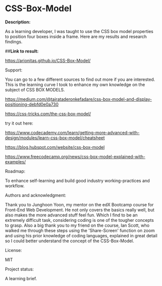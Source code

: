# CSS-Box-Model

**Description:**

As a learning developer, I was taught to use the CSS box model properties to position four boxes inside a frame. Here are my results and research findings.

##**Link to result:**

https://arionitas.github.io/CSS-Box-Model/

Support:

You can go to a few different sources to find out more if you are interested. This is the learning curve I took to enhance my own knowledge on the subject of CSS BOX MODELS.

https://medium.com/@tairataderonkefadare/css-box-model-and-display-positioning-debfd0e0a730

https://css-tricks.com/the-css-box-model/

try it out here:

https://www.codecademy.com/learn/getting-more-advanced-with-design/modules/learn-css-box-model/cheatsheet

https://blog.hubspot.com/website/css-box-model

https://www.freecodecamp.org/news/css-box-model-explained-with-examples/



Roadmap:

To enhance self-learning and build good industry working-practices and workflow.


Authors and acknowledgment:

Thank you to Junghoon Yoon, my mentor on the edX Bootcamp course for Front-End Web Development. He not only covers the basics really well, but also makes the more advanced stuff feel fun. Which I find to be an extremely difficult task, considering coding is one of the tougher concepts to grasp. Also a big thank you to my friend on the course, Ian Scott, who walked me through these steps using the 'Share-Screen' function on zoom and using his prior knowledge of coding languages, explained in great detail so I could better understand the concept of the CSS-Box-Model. 

License:

MIT

Project status:

A learning brief.

